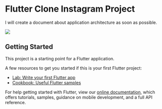 # Flutter Clone Instagram Project

I will create a document about application architecture as soon as possible.

![](https://www.google.com/url?sa=i&url=https%3A%2F%2Fwww.pngwing.com%2Fen%2Ffree-png-hnzvd&psig=AOvVaw0clbMLuPqWeYs_h1PFgJGX&ust=1620986521267000&source=images&cd=vfe&ved=0CAIQjRxqFwoTCNj9l8ezxvACFQAAAAAdAAAAABAK)

## Getting Started

This project is a starting point for a Flutter application.

A few resources to get you started if this is your first Flutter project:

- [Lab: Write your first Flutter app](https://flutter.dev/docs/get-started/codelab)
- [Cookbook: Useful Flutter samples](https://flutter.dev/docs/cookbook)

For help getting started with Flutter, view our
[online documentation](https://flutter.dev/docs), which offers tutorials,
samples, guidance on mobile development, and a full API reference.
